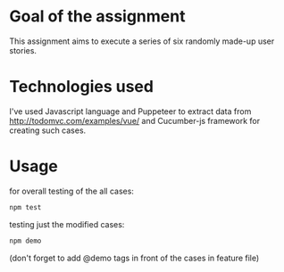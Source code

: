 # Goal of the assignment
This assignment aims to execute a series of six randomly made-up user stories.

# Technologies used
I've used Javascript language and Puppeteer to extract data from http://todomvc.com/examples/vue/
and Cucumber-js framework for creating such cases.

# Usage

for overall testing of the all cases:
```javascript 
npm test 
```

testing just the modified cases:
```javascript
npm demo
```
(don't forget to add @demo tags in front of the cases in feature file)
